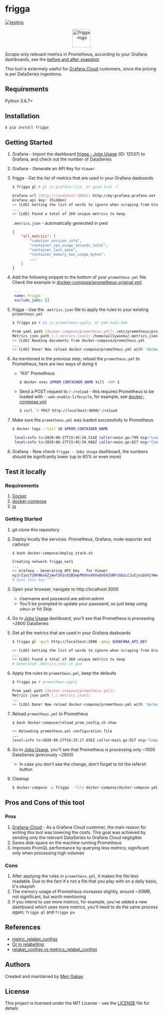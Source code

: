 # frigga

[![testing](https://github.com/unfor19/frigga/workflows/testing/badge.svg?branch=master)](https://github.com/unfor19/frigga/actions?query=workflow%3Atesting)

<div style="text-align: center;">
<img height="60px" alt="frigga-logo" src="https://frigga.s3-eu-west-1.amazonaws.com/frigga_pink_transparent.png?dummy=null" />
</div>

Scrape only relevant metrics in Prometheus, according to your Grafana dashboards, see the [before and after snapshot](https://snapshot.raintank.io/dashboard/snapshot/p4YmuKHu4jBlA2kPmOhbuda3jo4I51bt?orgId=2).

This tool is extermely useful for [Grafana Cloud](https://grafana.com/products/cloud/) customers, since the pricing is per DataSeries ingestions.

## Requirements

Python 3.6.7+

## Installation

```bash
$ pip install frigga
```

## Getting Started

1. Grafana - Import the dashboard [frigga - Jobs Usage](docker-compose/grafana/provisioning/dashboards/jobs-usage.json) (ID: 12537) to Grafana, and check out the number of DataSeries
1. Grafana - Generate an API Key for `Viewer`
1. frigga - Get the list of metrics that are used in your Grafana dasboards

   ```bash
   $ frigga gl # gl is grafana-list, or good luck :)

   Grafana url [http://localhost:3000]: http://my-grafana.grafana.net
   Grafana api key: (hidden)
   >> [LOG] Getting the list of words to ignore when scraping from Grafana
   ...
   >> [LOG] Found a total of 269 unique metrics to keep
   ```

   `.metrics.json` - automatically generated in pwd

   ```json
   {
       "all_metrics": [
           "cadvisor_version_info",
           "container_cpu_usage_seconds_total",
           "container_last_seen",
           "container_memory_max_usage_bytes",
           ...
       ]
   }
   ```

1. Add the following snippet to the bottom of your `prometheus.yml` file. Check the example in [docker-compose/prometheus-original.yml](docker-compose/prometheus-original.yml)

   ```yml
    ---
    name: frigga
    exclude_jobs: []
   ```

1. frigga - Use the `.metrics.json` file to apply the rules to your existing `prometheus.yml`

   ```bash
   $ frigga pa # pa is prometheus-apply, or pam-tada-dam

   Prom yaml path [docker-compose/prometheus.yml]: /etc/prometheus/prometheus.yml
   Metrics json path [./.metrics.json]: /home/willywonka/.metrics.json
   >> [LOG] Reading documents from docker-compose/prometheus.yml
   ...
   >> [LOG] Done! Now reload docker-compose/prometheus.yml with 'docker exec $PROM_CONTAINER_NAME kill -HUP 1'
   ```

1. As mentioned in the previous step, reload the `prometheus.yml` to Prometheus, here are two ways of doing it
   - "Kill" Prometheus
     ```bash
     $ docker exec $PROM_CONTAINER_NAME kill -HUP 1
     ```
   - Send a POST request to `/-/reload` - this requires Prometheus to be loaded with `--web.enable-lifecycle`, for example, see [docker-compose.yml](docker-compose/docker-compose.yml)
     ```bash
     $ curl -X POST http://localhost:9090/-/reload
     ```
1. Make sure the `prometheus.yml` was loaded successfully to Prometheus

   ```bash
   $ docker logs --tail 10 $PROM_CONTAINER_NAME

    level=info ts=2020-06-27T15:45:34.514Z caller=main.go:799 msg="Loading configuration file" filename=/etc/prometheus/prometheus.yml
    level=info ts=2020-06-27T15:45:34.686Z caller=main.go:827 msg="Completed loading of configuration file" filename=/etc/prometheus/prometheus.yml
   ```

1. Grafana - Now check `frigga - Jobs Usage` dashboard, the numbers should be signifcantly lower (up to 60% or even more)

## Test it locally

### Requirements

1. [Docker](https://docs.docker.com/get-docker/)
1. [docker-compose](https://docs.docker.com/compose/install/)
1. [jq](https://stedolan.github.io/jq/download/)

### Getting Started

1. git clone this repository
1. Deploy locally the services: Prometheus, Grafana, node-exporter and cadvisor

   ```bash
   $ bash docker-compose/deploy_stack.sh

   Creating network frigga_net1
   ...
   >> Grafana - Generating API Key - for Viewer
   eyJrIjoiT29hNGxGZjAwT2hZcU1BSmpPRXhndXVwUUE4ZVNFcGQiLCJuIjoibG9jYWwiLCJpZCI6MX0=
   # Save this key ^^^
   ```

1. Open your browser, navigate to http://localhost:3000

   - Username and password are admin:admin
   - You'll be prompted to update your password, so just keep using `admin` or hit Skip

1. Go to [Jobs Usage](http://localhost:3000/d/U9Se3uZMz/jobs-usage?orgId=1) dashboard, you'll see that Prometheus is processing ~2800 DataSeries
1. Get all the metrics that are used in your Grafana dasboards

   ```bash
   $ frigga gl -gurl http://localhost:3000 -gkey $GRAFANA_API_KEY

   >> [LOG] Getting the list of words to ignore when scraping from Grafana
   ...
   >> [LOG] Found a total of 269 unique metrics to keep
   # Generated .metrics.json in pwd
   ```

1. Apply the rules to `prometheus.yml`, keep the defaults

   ```bash
   $ frigga pa # prometheus-apply

   Prom yaml path [docker-compose/prometheus.yml]:
   Metrics json path [./.metrics.json]:
   ...
   >> [LOG] Done! Now reload docker-compose/prometheus.yml with 'docker exec $PROM_CONTAINER_NAME kill -HUP 1'
   ```

1. Reload `prometheus.yml` to Prometheus

   ```bash
   $ bash docker-compose/reload_prom_config.sh show

   >> Reloading prometheus.yml configuration file
   ...
   level=info ts=2020-06-27T16:25:17.656Z caller=main.go:827 msg="Completed loading of configuration file" filename=/etc/prometheus/prometheus.yml
   ```

1. Go to [Jobs Usage](http://localhost:3000/d/U9Se3uZMz/jobs-usage?orgId=1), you'll see that Prometheus is processing only ~1000 DataSeries (previously ~2800)
   - In case you don't see the change, don't forget to hit the refersh button
1. Cleanup
   ```bash
   $ docker-compose -p frigga --file docker-compose/docker-compose.yml down
   ```

## Pros and Cons of this tool

### Pros

1. [Grafana-Cloud](https://grafana.com/products/cloud/) - As a Grafana Cloud customer, the main reason for writing this tool was lowering the costs. This goal was achieved by sending only the relevant DataSeries to Grafana Cloud
negligible
1. Saves disk-space on the machine running Prometheus
1. Improves PromQL performance by querying less metrics; significant only when processing high volumes

### Cons

1. After applying the rules in `prometheus.yml`, it makes the file less readable. Due to the fact it's not a file that you play with on a daily basis, it's okayish
1. The memory usage of Prometheus increases slightly, around ~30MB, not significant, but worth mentioning
1. If you intend to use more metrics, for example, you've added a new dashboard which uses more metrics, you'll need to do the same process again; `frigga gl` and `frigga pa`

## References
- [metric_relabel_configs](https://prometheus.io/docs/prometheus/latest/configuration/configuration/#metric_relabel_configs)
- [Or in relabelling](https://www.robustperception.io/or-in-relabelling)
- [relabel_configs vs metrics_relabel_configs](https://www.robustperception.io/relabel_configs-vs-metric_relabel_configs)


## Authors

Created and maintained by [Meir Gabay](https://github.com/unfor19)

## License

This project is licensed under the MIT License - see the [LICENSE](https://github.com/unfor19/frigga/blob/master/LICENSE) file for details
